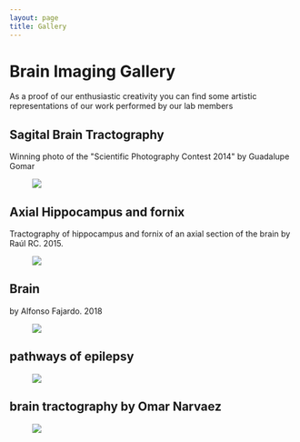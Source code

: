 ```yaml
---
layout: page
title: Gallery
---
```


<html>
<head>
<meta charset="utf-8" />


<h1> Brain Imaging Gallery </h1>
As a proof of our enthusiastic creativity you can find some artistic representations of our work performed by our lab members  


<h2> Sagital Brain Tractography </h2>
Winning photo of the "Scientific Photography Contest 2014" by Guadalupe Gomar  
<figure>
<img src="https://c13inb.github.io/images/img_lupita.png">
</figure>

<h2> Axial Hippocampus and fornix </h2>
Tractography of hippocampus and fornix of an axial section of the brain by Raúl RC. 2015.  
<figure>
<img src="https://c13inb.github.io/images/img_raul.jpg">
</figure>


<h2> Brain </h2>
by Alfonso Fajardo. 2018
<figure>
<img src="https://c13inb.github.io/images/img_alfonso.png">
</figure>


<h2> pathways of epilepsy </h2>
<figure>
<img src="https://c13inb.github.io/images/brain_icon.png">
</figure>

<h2> brain tractography 
by Omar Narvaez </h2>
<figure>
<img src="c13inb.github.io/images/narvaez_frame554.png">
</figure>
